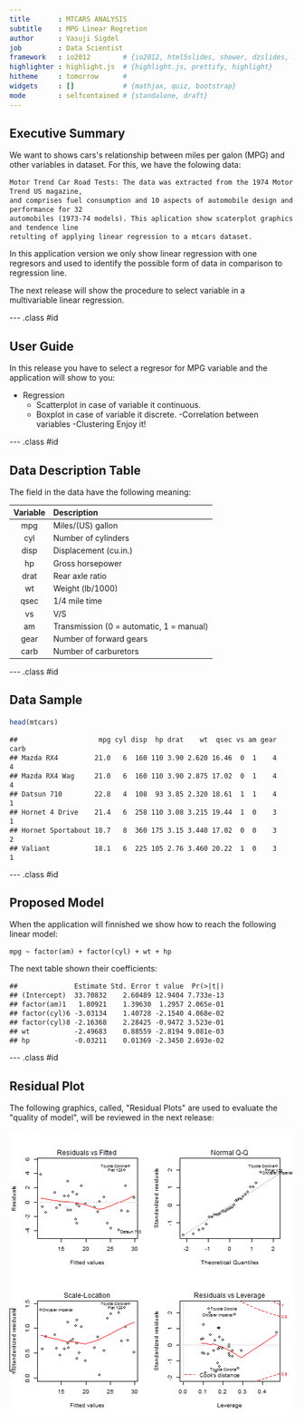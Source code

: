 ```yaml
---
title       : MTCARS ANALYSIS
subtitle    : MPG Linear Regretion
author      : Vasuji Sigdel
job         : Data Scientist
framework   : io2012        # {io2012, html5slides, shower, dzslides, ...}
highlighter : highlight.js  # {highlight.js, prettify, highlight}
hitheme     : tomorrow      # 
widgets     : []            # {mathjax, quiz, bootstrap}
mode        : selfcontained # {standalone, draft}
---
```


## Executive Summary

We want to shows cars's relationship between miles per galon (MPG) and other variables in dataset. For this, we have the folowing data:


    Motor Trend Car Road Tests: The data was extracted from the 1974 Motor Trend US magazine, 
    and comprises fuel consumption and 10 aspects of automobile design and performance for 32 
    automobiles (1973-74 models). This aplication show scaterplot graphics and tendence line 
    retulting of applying linear regression to a mtcars dataset.


In this application version we only show linear regression with one regresors and used to identify the possible form of data in comparison to regression line.

The next release will show the procedure to select variable in a multivariable linear regression.

--- .class #id 

## User Guide

In this release you have to select a regresor for MPG variable and the application will show to you:
- Regression
  - Scatterplot in case of variable it continuous.
  - Boxplot in case of variable it discrete.
-Correlation between variables
-Clustering
Enjoy it!

--- .class #id 

## Data Description Table

The field in the data have the following meaning:

  Variable | Description 
  :-------:|:---------------
  mpg      |Miles/(US) gallon        
  cyl      |Number of cylinders      
  disp     |Displacement (cu.in.)   
  hp       |Gross horsepower         
  drat     |Rear axle ratio          
  wt       |Weight (lb/1000)         
  qsec     |1/4 mile time            
  vs       |V/S             
  am       |Transmission (0 = automatic, 1 = manual)
  gear     |Number of forward gears
  carb     |Number of carburetors 

--- .class #id 

## Data Sample


```r
head(mtcars)
```

```
##                    mpg cyl disp  hp drat    wt  qsec vs am gear carb
## Mazda RX4         21.0   6  160 110 3.90 2.620 16.46  0  1    4    4
## Mazda RX4 Wag     21.0   6  160 110 3.90 2.875 17.02  0  1    4    4
## Datsun 710        22.8   4  108  93 3.85 2.320 18.61  1  1    4    1
## Hornet 4 Drive    21.4   6  258 110 3.08 3.215 19.44  1  0    3    1
## Hornet Sportabout 18.7   8  360 175 3.15 3.440 17.02  0  0    3    2
## Valiant           18.1   6  225 105 2.76 3.460 20.22  1  0    3    1
```

--- .class #id 



## Proposed Model

When the application will finnished we show how to reach the following linear model:

    mpg ~ factor(am) + factor(cyl) + wt + hp

The next table shown their coefficients:


```
##              Estimate Std. Error t value  Pr(>|t|)
## (Intercept)  33.70832    2.60489 12.9404 7.733e-13
## factor(am)1   1.80921    1.39630  1.2957 2.065e-01
## factor(cyl)6 -3.03134    1.40728 -2.1540 4.068e-02
## factor(cyl)8 -2.16368    2.28425 -0.9472 3.523e-01
## wt           -2.49683    0.88559 -2.8194 9.081e-03
## hp           -0.03211    0.01369 -2.3450 2.693e-02
```

--- .class #id 

## Residual Plot

The following graphics, called, "Residual Plots" are used to evaluate the "quality of model", will be reviewed in the next release:

![plot of chunk unnamed-chunk-3](assets/fig/unnamed-chunk-3.png) 

